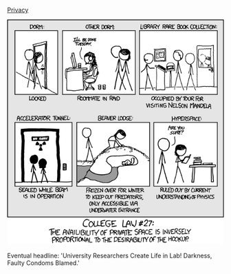 [Privacy](https://xkcd.com/983)

![Privacy](./random_comic.png)

Eventual headline: 'University Researchers Create Life in Lab! Darkness, Faulty Condoms Blamed.'

